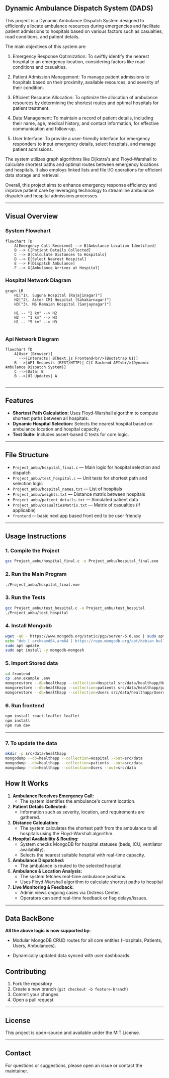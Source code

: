 ## Dynamic Ambulance Dispatch System (DADS)

This project is a Dynamic Ambulance Dispatch System designed to efficiently allocate ambulance resources during emergencies and facilitate patient admissions to hospitals based on various factors such as casualties, road conditions, and patient details.

The main objectives of this system are:

1. Emergency Response Optimization: To swiftly identify the nearest hospital to an emergency location, considering factors like road conditions and casualties.

2. Patient Admission Management: To manage patient admissions to hospitals based on their proximity, available resources, and severity of their condition.

3. Efficient Resource Allocation: To optimize the allocation of ambulance resources by determining the shortest routes and optimal hospitals for patient treatment.

4. Data Management: To maintain a record of patient details, including their name, age, medical history, and contact information, for effective communication and follow-up.

5. User Interface: To provide a user-friendly interface for emergency responders to input emergency details, select hospitals, and manage patient admissions.

The system utilizes graph algorithms like Dijkstra's and Floyd-Warshall to calculate shortest paths and optimal routes between emergency locations and hospitals. It also employs linked lists and file I/O operations for efficient data storage and retrieval.

Overall, this project aims to enhance emergency response efficiency and improve patient care by leveraging technology to streamline ambulance dispatch and hospital admissions processes.

---

## Visual Overview

### System Flowchart

```mermaid
flowchart TD
    A[Emergency Call Received] --> B[Ambulance Location Identified]
    B --> C[Patient Details Collected]
    C --> D[Calculate Distances to Hospitals]
    D --> E[Select Nearest Hospital]
    E --> F[Dispatch Ambulance]
    F --> G[Ambulance Arrives at Hospital]
```

### Hospital Network Diagram

```mermaid
graph LR
    H1["1\. Suguna Hospital (Rajajinagar)"]
    H2["2\. Aster CMI Hospital (Sahakarnagar)"]
    H3["3\. MS Ramaiah Hospital (Sanjaynagar)"]

    H1 -- "2 km" --> H2
    H2 -- "1 km" --> H3
    H1 -- "5 km" --> H3


```

### Api Network Diagram

```mermaid
flowchart TD
    A[User (Browser)]
      -->|Interacts| B[Next.js Frontend<br/>(Bootstrap UI)]
    B -->|API Requests (REST/HTTP)| C[C Backend API<br/>(Dynamic Ambulance Dispatch System)]
    C -->|Data| B
    B -->|UI Updates| A


```

---

## Features

- **Shortest Path Calculation:** Uses Floyd-Warshall algorithm to compute shortest paths between all hospitals.
- **Dynamic Hospital Selection:** Selects the nearest hospital based on ambulance location and hospital capacity.
- **Test Suite:** Includes assert-based C tests for core logic.

---

## File Structure

- `Project_ambu/hospital_final.c` — Main logic for hospital selection and dispatch
- `Project_ambu/test_hospital.c` — Unit tests for shortest path and selection logic
- `Project_ambu/hospital_names.txt` — List of hospitals
- `Project_ambu/weights.txt` — Distance matrix between hospitals
- `Project_ambu/patient_details.txt` — Simulated patient data
- `Project_ambu/casualtiesMatrix.txt` — Matrix of casualties (if applicable)
- `frontend` -- basic next app based front end to be user friendly
---

## Usage Instructions

### 1. Compile the Project

```bash
gcc Project_ambu/hospital_final.c -o Project_ambu/hospital_final.exe
```

### 2. Run the Main Program

```bash
./Project_ambu/hospital_final.exe
```

### 3. Run the Tests

```bash
gcc Project_ambu/test_hospital.c -o Project_ambu/test_hospital
./Project_ambu/test_hospital
```
### 4. Install Mongodb

```bash
wget -qO - https://www.mongodb.org/static/pgp/server-6.0.asc | sudo apt-key add -
echo "deb [ arch=amd64,arm64 ] https://repo.mongodb.org/apt/debian bullseye/mongodb-org/6.0 main" | sudo tee /etc/apt/sources.list.d/mongodb-org-6.0.list
sudo apt update
sudo apt install -y mongodb-mongosh
```
### 5. Import Stored data


```bash
cd frontend
cp .env.example .env
mongorestore --db=healthapp --collection=Hospital src/data/healthapp/Hospital.bson
mongorestore --db=healthapp --collection=patients src/data/healthapp/patients.bson
mongorestore --db=healthapp --collection=Users src/data/healthapp/Users.bson
```
### 6. Run frontend

```bash
npm install react-leaflet leaflet
npm install
npm run dev
```
---
### 7. To update the data

```bash
mkdir -p src/data/healthapp
mongodump --db=healthapp --collection=Hospital --out=src/data
mongodump --db=healthapp --collection=patients --out=src/data
mongodump --db=healthapp --collection=Users --out=src/data
```
## How It Works


1. **Ambulance Receives Emergency Call:**
   - The system identifies the ambulance's current location.
2. **Patient Details Collected:**
   - Information such as severity, location, and requirements are gathered.
3. **Distance Calculation:**
   - The system calculates the shortest path from the ambulance to all hospitals using the Floyd-Warshall algorithm.
4. **Hospital Availability & Routing:**
   - System checks MongoDB for hospital statuses (beds, ICU, ventilator availability).
   - Selects the nearest suitable hospital with real-time capacity.
5. **Ambulance Dispatched:**
   - The ambulance is routed to the selected hospital.
6. **Ambulance & Location Analysis:**
   - The system fetches real-time ambulance positions.
   - Uses Floyd-Warshall algorithm to calculate shortest paths to hospital
7. **Live Monitoring & Feedback:**
   - Admin views ongoing cases via Distress Center.
   - Operators can send real-time feedback or flag delays/issues.

---

## Data BackBone
**All the above logic is now supported by:**

  - Modular MongoDB CRUD routes for all core entities (Hospitals, Patients, Users, Ambulances).

  - Dynamically updated data synced with user dashboards.



## Contributing

1. Fork the repository
2. Create a new branch (`git checkout -b feature-branch`)
3. Commit your changes
4. Open a pull request

---

## License

This project is open-source and available under the MIT License.

---

## Contact

For questions or suggestions, please open an issue or contact the maintainer.
